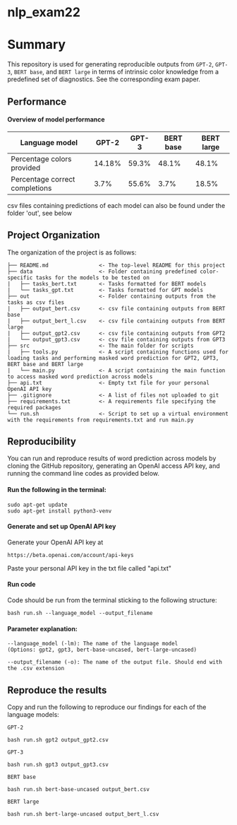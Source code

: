 # nlp_exam22

# Summary

This repository is used for generating reproducible outputs from `GPT-2`, `GPT-3`, `BERT base`, and `BERT large` in terms of intrinsic color knowledge from a predefined set of diagnostics. See the corresponding exam paper.

## Performance

#### Overview of model performance
Language model| GPT-2 | GPT-3 | BERT base | BERT large | 
--- | --- | --- | --- |--- |
Percentage colors provided | 14.18% | 59.3% | 48.1% | 48.1% |
Percentage correct completions | 3.7% | 55.6% | 3.7% | 18.5% |

csv files containing predictions of each model can also be found under the folder 'out', see below

## Project Organization
The organization of the project is as follows:


```
├── README.md                <- The top-level README for this project
├── data                     <- Folder containing predefined color-specific tasks for the models to be tested on
|   ├── tasks_bert.txt       <- Tasks formatted for BERT models
|   └── tasks_gpt.txt        <- Tasks formatted for GPT models
├── out                      <- Folder containing outputs from the tasks as csv files
|   ├── output_bert.csv      <- csv file containing outputs from BERT base
|   ├── output_bert_l.csv    <- csv file containing outputs from BERT large
|   ├── output_gpt2.csv      <- csv file containing outputs from GPT2
|   └── output_gpt3.csv      <- csv file containing outputs from GPT3
├── src                      <- The main folder for scripts
|   ├── tools.py             <- A script containing functions used for loading tasks and performing masked word prediction for GPT2, GPT3, BERT base and BERT large 
|   └── main.py              <- A script containing the main function to access masked word prediction across models
├── api.txt                  <- Empty txt file for your personal OpenAI API key
├── .gitignore               <- A list of files not uploaded to git
├── requirements.txt         <- A requirements file specifying the required packages
└── run.sh                   <- Script to set up a virtual environment with the requirements from requirements.txt and run main.py 
```

## Reproducibility
You can run and reproduce results of word prediction across models by cloning the GitHub repository, generating an OpenAI access API key, and running the command line codes as provided below.

#### Run the following in the terminal: 
```
sudo apt-get update
sudo apt-get install python3-venv
```
#### Generate and set up OpenAI API key

Generate your OpenAI API key at
```
https://beta.openai.com/account/api-keys
```
Paste your personal API key in the txt file called "api.txt" 

#### Run code
Code should be run from the terminal sticking to the following structure:

```
bash run.sh --language_model --output_filename
```
#### Parameter explanation:
```
--language_model (-lm): The name of the language model 
(Options: gpt2, gpt3, bert-base-uncased, bert-large-uncased)

--output_filename (-o): The name of the output file. Should end with the .csv extension 
```
## Reproduce the results

Copy and run the following to reproduce our findings for each of the language models:

`GPT-2`  
```
bash run.sh gpt2 output_gpt2.csv
```
`GPT-3`  
```
bash run.sh gpt3 output_gpt3.csv
```
`BERT base`
```
bash run.sh bert-base-uncased output_bert.csv
```
`BERT large`
```
bash run.sh bert-large-uncased output_bert_l.csv
```
